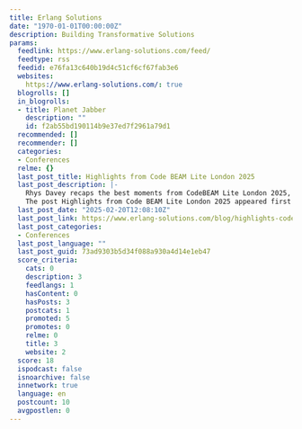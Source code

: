 ```yaml
---
title: Erlang Solutions
date: "1970-01-01T00:00:00Z"
description: Building Transformative Solutions
params:
  feedlink: https://www.erlang-solutions.com/feed/
  feedtype: rss
  feedid: e76fa13c640b19d4c51cf6cf67fab3e6
  websites:
    https://www.erlang-solutions.com/: true
  blogrolls: []
  in_blogrolls:
  - title: Planet Jabber
    description: ""
    id: f2ab55bd190114b9e37ed7f2961a79d1
  recommended: []
  recommender: []
  categories:
  - Conferences
  relme: {}
  last_post_title: Highlights from Code BEAM Lite London 2025
  last_post_description: |-
    Rhys Davey recaps the best moments from CodeBEAM Lite London 2025, covering key talks on Gleam, Livebook, Elixir, and more.
    The post Highlights from Code BEAM Lite London 2025 appeared first on
  last_post_date: "2025-02-20T12:08:10Z"
  last_post_link: https://www.erlang-solutions.com/blog/highlights-codebeam-lite-london-2025/
  last_post_categories:
  - Conferences
  last_post_language: ""
  last_post_guid: 73ad9303b5d34f088a930a4d14e1eb47
  score_criteria:
    cats: 0
    description: 3
    feedlangs: 1
    hasContent: 0
    hasPosts: 3
    postcats: 1
    promoted: 5
    promotes: 0
    relme: 0
    title: 3
    website: 2
  score: 18
  ispodcast: false
  isnoarchive: false
  innetwork: true
  language: en
  postcount: 10
  avgpostlen: 0
---
```

